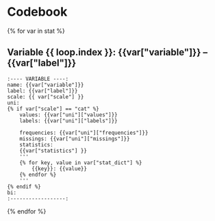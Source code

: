 # Codebook

{% for var in stat %}
## Variable {{ loop.index }}: {{var["variable"]}} – {{var["label"]}}
    :---- VARIABLE ----:
    name: {{var["variable"]}}
    label: {{var["label"]}}
    scale: {{ var["scale"] }}
    uni:
    {% if var["scale"] == "cat" %}
        values: {{var["uni"]["values"]}}
        labels: {{var["uni"]["labels"]}}

        frequencies: {{var["uni"]["frequencies"]}}
        missings: {{var["uni"]["missings"]}}
        statistics:
        {{var["statistics"] }}
        '''
        {% for key, value in var["stat_dict"] %}
            {{key}}: {{value}}
        {% endfor %}
        '''
    {% endif %}
    bi:
    :------------------:
    
{% endfor %}
